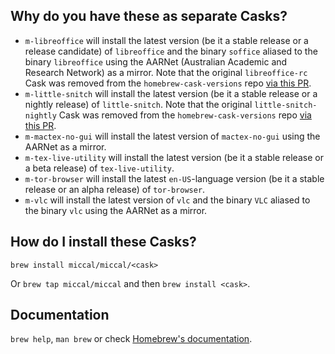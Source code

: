 ## Why do you have these as separate Casks?

* `m-libreoffice` will install the latest version (be it a stable release or a release candidate) of `libreoffice` and the binary `soffice` aliased to the binary `libreoffice` using the AARNet (Australian Academic and Research Network) as a mirror. Note that the original `libreoffice-rc` Cask was removed from the `homebrew-cask-versions` repo [via this PR](https://github.com/Homebrew/homebrew-cask-versions/pull/8283).
* `m-little-snitch` will install the latest version (be it a stable release or a nightly release) of `little-snitch`. Note that the original `little-snitch-nightly` Cask was removed from the `homebrew-cask-versions` repo [via this PR](https://github.com/Homebrew/homebrew-cask-versions/pull/9604).
* `m-mactex-no-gui` will install the latest version of `mactex-no-gui` using the AARNet as a mirror.
* `m-tex-live-utility` will install the latest version (be it a stable release or a beta release) of `tex-live-utility`.
* `m-tor-browser` will install the latest `en-US`-language version (be it a stable release or an alpha release) of `tor-browser`.
* `m-vlc` will install the latest version of `vlc` and the binary `VLC` aliased to the binary `vlc` using the AARNet as a mirror.

## How do I install these Casks?

`brew install miccal/miccal/<cask>`

Or `brew tap miccal/miccal` and then `brew install <cask>`.

## Documentation

`brew help`, `man brew` or check [Homebrew's documentation](https://docs.brew.sh).
